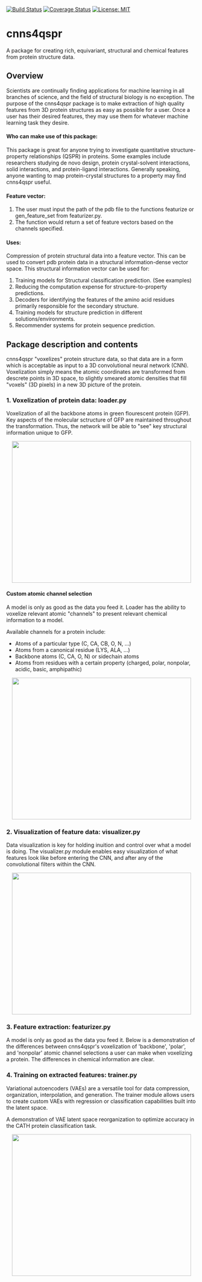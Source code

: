 [![Build Status](https://travis-ci.org/CNNs4QSPR/cnns4qspr.svg?branch=master)](https://travis-ci.org/CNNs4QSPR/cnns4qspr) [![Coverage Status](https://coveralls.io/repos/github/CNNs4QSPR/cnns4qspr/badge.svg?branch=master)](https://coveralls.io/github/CNNs4QSPR/cnns4qspr?branch=master) [![License: MIT](https://img.shields.io/badge/License-MIT-yellow.svg)](https://opensource.org/licenses/MIT)

# cnns4qspr

A package for creating rich, equivariant, structural and chemical features from protein structure data.

## Overview

Scientists are continually finding applications for machine learning in all branches of science, and the field of structural biology is no exception. The purpose of the cnns4qspr package is to make extraction of high quality features from 3D protein structures as easy as possible for a user. Once a user has their desired features, they may use them for whatever machine learning task they desire.

#### Who can make use of this package:

This package is great for anyone trying to investigate quantitative structure-property relationships (QSPR) in proteins. Some examples include researchers studying de novo design, protein crystal-solvent interactions, solid interactions, and protein-ligand interactions. Generally speaking, anyone wanting to map protein-crystal structures to a property may find cnns4qspr useful.

#### Feature vector:

1.	The user must input the path of the pdb file to the functions featurize or gen_feature_set from featurizer.py.
2.	The function would return a set of feature vectors based on the channels specified.

#### Uses:

Compression of protein structural data into a feature vector. This can be used to convert pdb protein data in a structural information-dense vector space. This structural information vector can be used for:
1.	Training models for Structural classification prediction. (See examples)
2.	Reducing the computation expense for structure-to-property predictions.
3.	Decoders for identifying the features of the amino acid residues primarily responsible for the secondary structure.
4.	Training models for structure prediction in different solutions/environments.
5.	Recommender systems for protein sequence prediction.

## Package description and contents

cnns4qspr "voxelizes" protein structure data, so that data are in a form which is acceptable as input to a 3D convolutional neural network (CNN). Voxelization simply means the atomic coordinates are transformed from descrete points in 3D space, to slightly smeared atomic densities that fill "voxels" (3D pixels) in a new 3D picture of the protein.

### 1. Voxelization of protein data: loader.py
Voxelization of all the backbone atoms in green flourescent protein (GFP). Key aspects of the molecular sctructure of GFP are maintained throughout the transformation. Thus, the network will be able to "see" key structural information unique to GFP.

<p align="center">
<img align="middle" src="cnns4qspr/figs/backbone_exploded.gif" width="475" height="375" >
</p>

#### Custom atomic channel selection
A model is only as good as the data you feed it. Loader has the ability to voxelize relevant atomic "channels" to present relevant chemical information to a model. 

Available channels for a protein include:
* Atoms of a particular type (C, CA, CB, O, N, ...)
* Atoms from a canonical residue (LYS, ALA, ...)
* Backbone atoms (C, CA, O, N) or sidechain atoms
* Atoms from residues with a certain property (charged, polar, nonpolar, acidic, basic, amphipathic)

<p align="center">
<img align="middle" src="cnns4qspr/figs/fast_backbone_polar_nonpolar.gif" width="475" height="375" >
</p>


### 2. Visualization of feature data: visualizer.py
Data visualization is key for holding inuition and control over what a model is doing. The visualizer.py module enables easy visualization of what features look like before entering the CNN, and after any of the convolutional filters within the CNN. 

<p align="center">
<img align="middle" src="cnns4qspr/figs/fast_plot_internals_demo.gif" width="475" height="375" >
</p>

### 3. Feature extraction: featurizer.py
A model is only as good as the data you feed it. Below is a demonstration of the differences between cnns4qspr's voxelization of 'backbone', 'polar', and 'nonpolar' atomic channel selections a user can make when voxelizing a protein. The differences in chemical information are clear.

### 4. Training on extracted features: trainer.py
Variational autoencoders (VAEs) are a versatile tool for data compression, organization, interpolation, and generation. The trainer module allows users to create custom VAEs with regression or classification capabilities built into the latent space. 

A demonstration of VAE latent space reorganization to optimize accuracy in the CATH protein classification task. 

<p align="center">
<img align="middle" src="cnns4qspr/figs/latent2_reorg.gif" width="475" height="375" >
</p>


